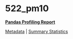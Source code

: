 # 522_pm10

[**Pandas Profiling Report**](https://epistasislab.github.io/penn-ml-benchmarks/profile/522_pm10.html)

[Metadata](metadata.yaml) | [Summary Statistics](summary_stats.tsv)
